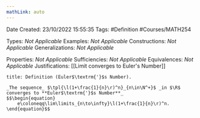 ```yaml
---
mathLink: auto
---
```


<div class="topSpace"></div>

Date Created: 23/10/2022 15:55:35
Tags: #Definition #Courses/MATH254

Types: _Not Applicable_
Examples: _Not Applicable_
Constructions: _Not Applicable_
Generalizations: _Not Applicable_

Properties: _Not Applicable_
Sufficiencies: _Not Applicable_
Equivalences: _Not Applicable_
Justifications: [[Limit converges to Euler's Number]]

``` ad-Definition
title: Definition (Euler$\textrm{'}$s Number).

_The sequence_ $\tpl{\l(1+\frac{1}{n}\r)^n}_{n\in\N^+}$ _in $\R$ converges to **Euler$\textrm{'}$s Number**_
$$\begin{equation}
    e\coloneqq\lim\limits_{n\to\infty}\l(1+\frac{1}{n}\r)^n.
\end{equation}$$

```
